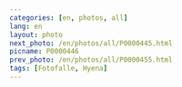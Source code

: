 ```yaml
---
categories: [en, photos, all]
lang: en
layout: photo
next_photo: /en/photos/all/P0000445.html
picname: P0000446
prev_photo: /en/photos/all/P0000455.html
tags: [Fotofalle, Hyena]
---
```

